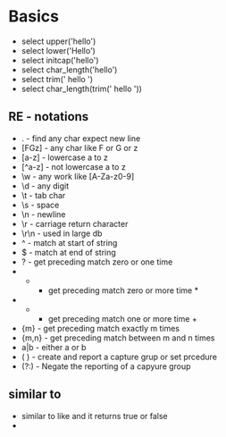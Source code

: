 # Basics
- select upper('hello')
- select lower('Hello')
- select initcap('hello')
- select char_length('hello')
- select trim(' hello ')
- select char_length(trim(' hello '))

## RE - notations
- . - find any char expect new line
- [FGz] - any char like F or G or z
- [a-z] - lowercase a to z
- [^a-z] - not lowercase a to z
- \w - any work like [A-Za-z0-9]
- \d - any digit
- \t - tab char
- \s - space
- \n - newline
- \r - carriage return character
- \r\n  - used in large db
- ^ - match at start of string
- $ - match at end of string
- ? - get preceding match zero or one time
- * - get preceding match zero or more time *
- + - get preceding match one or more time +
- {m} - get preceding match exactly m times
- {m,n} - get preceding match between m and n times
- a|b - either a or b
- ( ) - create and report a capture grup or set prcedure
- (?:) - Negate the reporting of a capyure group

## similar to 
- similar to like and it returns true or false
- 
